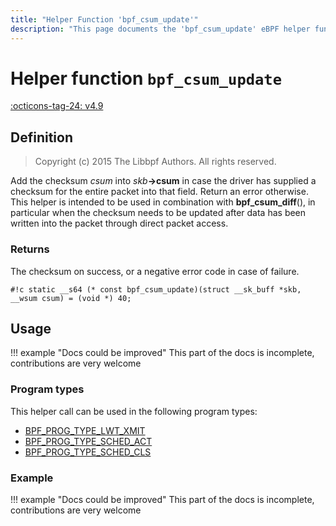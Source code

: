 ```yaml
---
title: "Helper Function 'bpf_csum_update'"
description: "This page documents the 'bpf_csum_update' eBPF helper function, including its defintion, usage, program types that can use it, and examples."
---
```

# Helper function `bpf_csum_update`

<!-- [FEATURE_TAG](bpf_csum_update) -->
[:octicons-tag-24: v4.9](https://github.com/torvalds/linux/commit/36bbef52c7eb646ed6247055a2acd3851e317857)
<!-- [/FEATURE_TAG] -->

## Definition

> Copyright (c) 2015 The Libbpf Authors. All rights reserved.


<!-- [HELPER_FUNC_DEF] -->
Add the checksum _csum_ into _skb_**->csum** in case the driver has supplied a checksum for the entire packet into that field. Return an error otherwise. This helper is intended to be used in combination with **bpf_csum_diff**(), in particular when the checksum needs to be updated after data has been written into the packet through direct packet access.

### Returns

The checksum on success, or a negative error code in case of failure.

`#!c static __s64 (* const bpf_csum_update)(struct __sk_buff *skb, __wsum csum) = (void *) 40;`
<!-- [/HELPER_FUNC_DEF] -->

## Usage

!!! example "Docs could be improved"
    This part of the docs is incomplete, contributions are very welcome

### Program types

This helper call can be used in the following program types:

<!-- DO NOT EDIT MANUALLY -->
<!-- [HELPER_FUNC_PROG_REF] -->
 * [BPF_PROG_TYPE_LWT_XMIT](../program-type/BPF_PROG_TYPE_LWT_XMIT.md)
 * [BPF_PROG_TYPE_SCHED_ACT](../program-type/BPF_PROG_TYPE_SCHED_ACT.md)
 * [BPF_PROG_TYPE_SCHED_CLS](../program-type/BPF_PROG_TYPE_SCHED_CLS.md)
<!-- [/HELPER_FUNC_PROG_REF] -->

### Example

!!! example "Docs could be improved"
    This part of the docs is incomplete, contributions are very welcome

